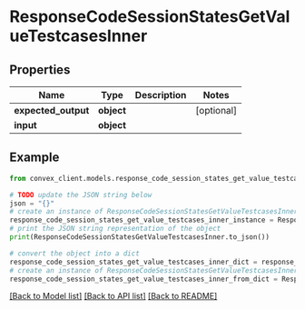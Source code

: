 # ResponseCodeSessionStatesGetValueTestcasesInner


## Properties

Name | Type | Description | Notes
------------ | ------------- | ------------- | -------------
**expected_output** | **object** |  | [optional] 
**input** | **object** |  | 

## Example

```python
from convex_client.models.response_code_session_states_get_value_testcases_inner import ResponseCodeSessionStatesGetValueTestcasesInner

# TODO update the JSON string below
json = "{}"
# create an instance of ResponseCodeSessionStatesGetValueTestcasesInner from a JSON string
response_code_session_states_get_value_testcases_inner_instance = ResponseCodeSessionStatesGetValueTestcasesInner.from_json(json)
# print the JSON string representation of the object
print(ResponseCodeSessionStatesGetValueTestcasesInner.to_json())

# convert the object into a dict
response_code_session_states_get_value_testcases_inner_dict = response_code_session_states_get_value_testcases_inner_instance.to_dict()
# create an instance of ResponseCodeSessionStatesGetValueTestcasesInner from a dict
response_code_session_states_get_value_testcases_inner_from_dict = ResponseCodeSessionStatesGetValueTestcasesInner.from_dict(response_code_session_states_get_value_testcases_inner_dict)
```
[[Back to Model list]](../README.md#documentation-for-models) [[Back to API list]](../README.md#documentation-for-api-endpoints) [[Back to README]](../README.md)


